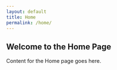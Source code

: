 ```yaml
---
layout: default
title: Home
permalink: /home/
---
```

## Welcome to the Home Page
Content for the Home page goes here.
